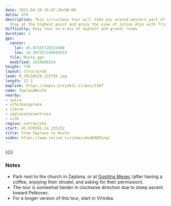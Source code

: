 ```yaml
---
date: 2021-04-20 16:47:28+00:00
delta: 470
description: This circuitous tour will take you around western part of [Rovte hills](https://en.wikipedia.org/wiki/Rovte_Hills).
  Stop at the highest point and enjoy the view of Julian Alps with Triglav.
difficulty: Easy tour on a mix of asphalt and gravel roads
duration: 2
gpx:
  center:
    lat: 45.97335728322408
    lon: 14.207557249445014
  file: Rovte.gpx
  modified: 1618940324
height: 730
layout: structured
lead: M_20210329_122726.jpg
length: 22.2
maplink: https://mapzs.projekti.si/poi/5387
name: ZaplanaRovte
nearby:
- spica
- vrhnikazaplana
- zibrse
- zaplanatavzentroza
- vs3k
region: notranjska
start: 45.970595,14.235152
title: From Zaplana to Rovte
video: https://www.relive.cc/view/vdvmDAB81xq/
---
```

{{<hike-details description="yes">}}

### Notes

* Park next to the church in Zaplana, or at [Gostilna Mesec](http://www.gostilna-mesec.si/EN/) (after having a coffee, enjoying their strudel, and asking for their permission).
* The tour is somewhat harder in clockwise direction due to steep ascent toward Petkovec. 
* For a longer version of this tour, start in Vrhnika.
